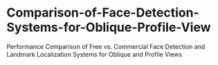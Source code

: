 # Comparison-of-Face-Detection-Systems-for-Oblique-Profile-View
Performance Comparison of Free vs. Commercial Face Detection and Landmark Localization Systems for Oblique and Proﬁle Views
